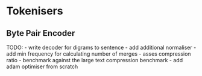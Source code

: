# Tokenisers
## Byte Pair Encoder

TODO:
    - write decoder for digrams to sentence
        - add additional normaliser
        - add min frequency for calculating number of merges
    - asses compression ratio
    - benchmark against the large text compression benchmark
    - add adam optimiser from scratch
